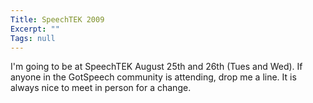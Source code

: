 ```yaml
---
Title: SpeechTEK 2009
Excerpt: ""
Tags: null
---
```

I'm going to be at SpeechTEK August 25th and 26th (Tues and Wed). If anyone in the GotSpeech community is attending, drop me a line. It is always nice to meet in person for a change. 
<img src="http://gotspeech.net/aggbug.aspx?PostID=9386" width="1" height="1"/>